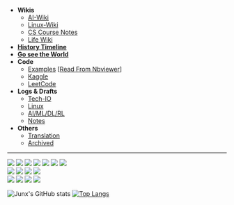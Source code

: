 

- **Wikis**
  - [AI-Wiki](https://junxnone.github.io/aiwiki)
  - [Linux-Wiki](https://junxnone.github.io/linuxwiki)
  - [CS Course Notes](https://junxnone.github.io/csc)
  - [Life Wiki](https://junxnone.github.io/wiki)
- **[History Timeline](https://junxnone.github.io/wht)**
- **[Go see the World](https://junxnone.github.io/goto)**
- **Code**
  - [Examples](https://junxnone.github.io/examples) [[Read From Nbviewer](https://nbviewer.jupyter.org/github/junxnone/examples/blob/master/examples_index.ipynb)]
  - [Kaggle](https://junxnone.github.io/kaggle) 
  - [LeetCode](https://junxnone.github.io/leetcode) 
- **Logs & Drafts**
  - [Tech-IO](https://junxnone.github.io/tech-io/)
  - [Linux](https://junxnone.github.io/Linux)
  - [AI/ML/DL/RL](https://junxnone.github.io/ml) 
  - [Notes](https://junxnone.github.io/notes) 
- **Others**
  - [Translation](https://junxnone.github.io/Translation) 
  - [Archived](./Archived.md)



---

![](https://img.shields.io/badge/%E2%9C%8C-CV-green)
![](https://img.shields.io/badge/%E2%9C%8C-ML&DL-green)
![](https://img.shields.io/badge/%E2%9C%8C-Python-green)
![](https://img.shields.io/badge/%E2%9C%8C-C/C++-green)
![](https://img.shields.io/badge/%E2%9C%8C-Shell-green)
![](https://img.shields.io/badge/%E2%9C%8C-Linux-green)
![](https://img.shields.io/badge/%E2%9C%8C-Docker-green)  
![](https://img.shields.io/badge/%E2%9C%8D-AL-blue)
![](https://img.shields.io/badge/%E2%9C%8D-AutoML-blue)
![](https://img.shields.io/badge/%E2%9C%8D-RL-blue)
![](https://img.shields.io/badge/%E2%9C%8D-NLP-blue)  
![](https://img.shields.io/badge/%DB%A9-Android-lightgrey)
![](https://img.shields.io/badge/%DB%A9-Camera-lightgrey)
![](https://img.shields.io/badge/%DB%A9-Hardware-lightgrey)
![](https://img.shields.io/badge/%DB%A9-EmbeddingOS-lightgrey)  



![Junx's GitHub stats](https://github-readme-stats.vercel.app/api?username=junxnone&show_icons=true&theme=dark) 
[![Top Langs](https://github-readme-stats.vercel.app/api/top-langs/?username=junxnone&langs_count=10&hide=javascript,html,CSS,SCSS&layout=compact&custom_title=Junx+Most+Used+Languages)](https://github.com/junxnone)
